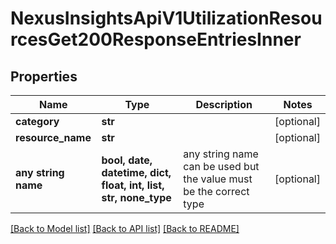 # NexusInsightsApiV1UtilizationResourcesGet200ResponseEntriesInner


## Properties
Name | Type | Description | Notes
------------ | ------------- | ------------- | -------------
**category** | **str** |  | [optional] 
**resource_name** | **str** |  | [optional] 
**any string name** | **bool, date, datetime, dict, float, int, list, str, none_type** | any string name can be used but the value must be the correct type | [optional]

[[Back to Model list]](../README.md#documentation-for-models) [[Back to API list]](../README.md#documentation-for-api-endpoints) [[Back to README]](../README.md)


